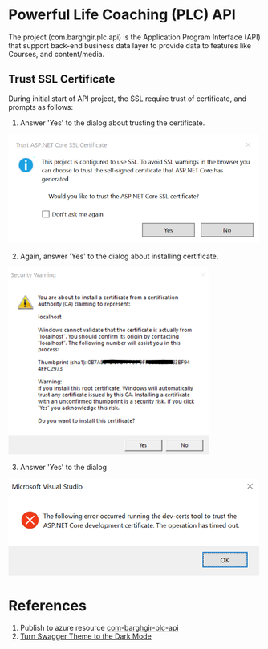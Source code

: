 ﻿# Powerful Life Coaching (PLC) API

The project (com.barghgir.plc.api) is the Application Program Interface (API) that support back-end business data layer to provide data to features like Courses, and content/media.

## Trust SSL Certificate

During initial start of API project, the SSL require trust of certificate, and prompts as follows:

1. Answer 'Yes' to the dialog about trusting the certificate.

<img src="https://github.com/abcox/com.barghgir.plc/blob/master/com.barghgir.plc.api/Documentation/Api-SSLCert-Trust-Prompt-01-Initial.png" alt="Api-SSLCert-Trust-Prompt-01-Initial.png" width="500"/>

2. Again, answer 'Yes' to the dialog about installing certificate.

<img src="https://github.com/abcox/com.barghgir.plc/blob/master/com.barghgir.plc.api/Documentation/Api-SSLCert-Trust-Prompt-02-Subsequent-Warn.png" alt="Api-SSLCert-Trust-Prompt-02-Subsequent-Warn.png" width="400"/>

3. Answer 'Yes' to the dialog

<img src="https://github.com/abcox/com.barghgir.plc/blob/master/com.barghgir.plc.api/Documentation/Api-SSLCert-Trust-Prompt-03-Timeout.png" alt="Api-SSLCert-Trust-Prompt-03-Timeout.png" width="500"/>

# References
1. Publish to azure resource [com-barghgir-plc-api](https://portal.azure.com/#@Vorba.onmicrosoft.com/resource/subscriptions/236217f7-0ad4-4dd6-8553-dc4b574fd2c5/resourceGroups/cca-cc-rg-01/providers/Microsoft.Web/sites/com-barghgir-plc-api/appServices)
2. [Turn Swagger Theme to the Dark Mode](https://dev.to/amoenus/turn-swagger-theme-to-the-dark-mode-4l5f)